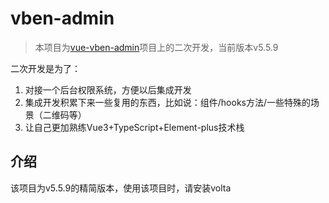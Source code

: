 # vben-admin

> 本项目为[vue-vben-admin](https://github.com/vbenjs/vue-vben-admin/tree/main)项目上的二次开发，当前版本v5.5.9

二次开发是为了：

1. 对接一个后台权限系统，方便以后集成开发
2. 集成开发积累下来一些复用的东西，比如说：组件/hooks方法/一些特殊的场景（二维码等）
3. 让自己更加熟练Vue3+TypeScript+Element-plus技术栈

## 介绍

该项目为v5.5.9的精简版本，使用该项目时，请安装volta

